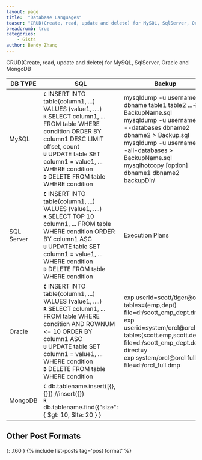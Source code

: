 ```yaml
---
layout: page
title:  "Database Languages"
teaser: "CRUD(Create, read, update and delete) for MySQL, SqlServer, Oracle and MongoDB"
breadcrumb: true
categories:
    - Gists
author: Bendy Zhang
---
```


CRUD(Create, read, update and delete) for MySQL, SqlServer, Oracle and MongoDB


| DB TYPE | SQL | Backup | Restore | MISC |
|---------|-----|--------|---------|------|
| MySQL  | **`C`** INSERT INTO table(column1, ...) VALUES (value1, ....) <br /> **`R`** SELECT column1, ... FROM table WHERE condition ORDER BY column1 DESC LIMIT offset, count <br /> **`U`** UPDATE table SET column1 = value1, ... WHERE condition  <br /> **`D`** DELETE FROM table WHERE condition | mysqldump -u username -p dbname table1 table2 ...-> BackupName.sql <br /> mysqldump -u username -p --databases dbname2 dbname2 > Backup.sql <br /> mysqldump -u username -p -all-databases > BackupName.sql <br /> mysqlhotcopy [option] dbname1 dbname2 backupDir/ | mysql -u root -p < C:\backup.sql  | `CONCAT('s1', 's2', s3)` |
| SQL Server | **`C`** INSERT INTO table(column1, ...) VALUES (value1, ....) <br /> **`R`** SELECT TOP 10 column1, ... FROM table WHERE condition ORDER BY column1 ASC <br /> **`U`** UPDATE table SET column1 = value1, ... WHERE condition  <br /> **`D`** DELETE FROM table WHERE condition | Execution Plans | Sql Management |  |
| Oracle  | **`C`** INSERT INTO table(column1, ...) VALUES (value1, ....) <br /> **`R`** SELECT column1, ... FROM table WHERE condition AND ROWNUM <= 10 ORDER BY column1 ASC <br /> **`U`** UPDATE table SET column1 = value1, ... WHERE condition  <br /> **`D`** DELETE FROM table WHERE condition | exp userid=scott/tiger@orcl tables=(emp,dept) file=d:/scott_emp_dept.dmp <br /> exp userid=system/orcl@orcl tables(scott.emp,scott.dept) file=d:/scott_emp_dept.demp direct=y <br /> exp system/orcl@orcl full=y file=d:/orcl_full.dmp  | imp scott/tiger@orcl file=d:/emp_dept.dmp <br /> imp system/orcl@orcl file=orcl_full.dmp full=y  | `CONCAT('s1', 111)` `column1 \|\| 's1'` |
| MongoDB | **`C`** db.tablename.insert([{}, {}]) //insert({}) <br /> **`R`** db.tablename.find({"size": { \$gt: 10,  \$lte: 20 } }

<!--more-->

## Other Post Formats
{: .t60 }
{% include list-posts tag='post format' %}
